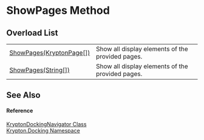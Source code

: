 # ShowPages Method


## Overload List
<table>
<tr>
<td><a href="73707d15-3e02-a0dc-3391-a301452c81bd.md">ShowPages(KryptonPage[])</a></td>
<td>Show all display elements of the provided pages.</td></tr>
<tr>
<td><a href="1571868f-7bb5-c628-63b9-88d5f945fb70.md">ShowPages(String[])</a></td>
<td>Show all display elements of the provided pages.</td></tr>
</table>

## See Also


#### Reference
<a href="6f08c251-cb6b-a0e4-cae2-119443dd287b.md">KryptonDockingNavigator Class</a>  
<a href="98399376-cf41-9454-4b4d-4fab2ca20bc7.md">Krypton.Docking Namespace</a>  
